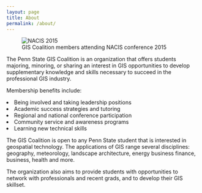 ```yaml
---
layout: page
title: About
permalink: /about/
---
```


<figure>
<img src="{{ site.baseurl }}/assets/NACIS2015.jpg" title="NACIS 2015" class="profile">
<figcaption>GIS Coalition members attending NACIS conference 2015</figcaption>
</figure>

<p>The Penn State GIS Coalition is an organization that offers students majoring, minoring, or sharing an interest in GIS opportunities to develop supplementary knowledge and skills necessary to succeed in the professional GIS industry.</p>

Membership benefits include: 
<li>Being involved and taking leadership positions</li>
<li>Academic success strategies and tutoring</li>
<li>Regional and national conference participation</li>
<li>Community service and awareness programs</li>
<li>Learning new technical skills</li>

<p>The GIS Coalition is open to any Penn State student that is interested in geospatial technology. The applications of GIS range several disciplines: geography, meteorology, landscape architecture, energy business finance, business, health and more.</p>

The organization also aims to provide students with opportunities to network with professionals and recent grads, and to develop their GIS skillset.


[centrarium]: https://github.com/bencentra/centrarium
[bencentra]: http://bencentra.com
[jekyll]: https://github.com/jekyll/jekyll
